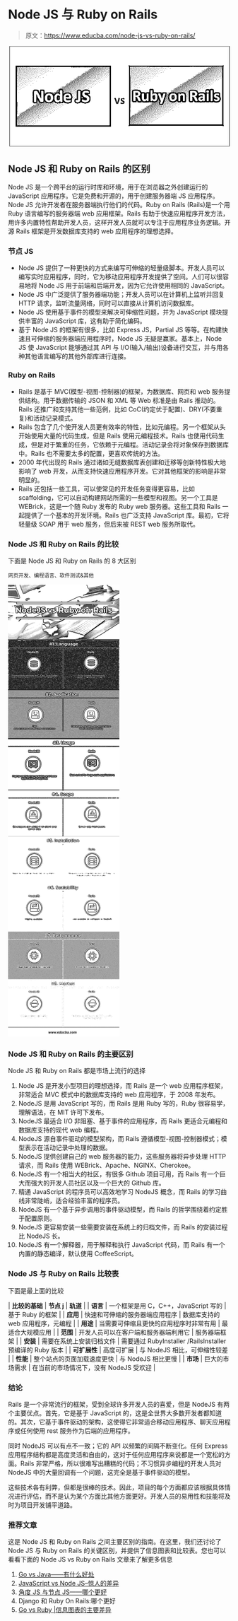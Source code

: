 # Node JS 与 Ruby on Rails

> 原文：<https://www.educba.com/node-js-vs-ruby-on-rails/>

![Node JS vs Ruby on Rails](img/73b38800ec7d38509eab9965aa9a4b41.png)



## Node JS 和 Ruby on Rails 的区别

Node JS 是一个跨平台的运行时库和环境，用于在浏览器之外创建运行的 JavaScript 应用程序。它是免费和开源的，用于创建服务器端 JS 应用程序。Node JS 允许开发者在服务器端执行他们的代码。Ruby on Rails (Rails)是一个用 Ruby 语言编写的服务器端 web 应用框架。Rails 有助于快速应用程序开发方法，用许多内置特性帮助开发人员，这样开发人员就可以专注于应用程序业务逻辑。开源 Rails 框架是开发数据库支持的 web 应用程序的理想选择。

### 节点 JS

*   Node JS 提供了一种更快的方式来编写可伸缩的轻量级脚本。开发人员可以编写实时应用程序，同时，它为移动应用程序开发提供了空间。人们可以很容易地将 Node JS 用于前端和后端开发，因为它允许使用相同的 JavaScript。
*   Node JS 中广泛提供了服务器端功能；开发人员可以在计算机上监听并回复 HTTP 请求，监听流量网络，同时可以直接从计算机访问数据库。
*   Node JS 使用基于事件的模型来解决可伸缩性问题，并为 JavaScript 模块提供丰富的 JavaScript 库，这有助于简化编码。
*   基于 Node JS 的框架有很多，比如 Express JS，Partial JS 等等。在构建快速且可伸缩的服务器端应用程序时，Node JS 无疑是赢家。基本上，Node JS 使 JavaScript 能够通过其 API 与 I/O(输入/输出)设备进行交互，并与用各种其他语言编写的其他外部库进行连接。

### Ruby on Rails

*   Rails 是基于 MVC(模型-视图-控制器)的框架，为数据库、网页和 web 服务提供结构。用于数据传输的 JSON 和 XML 等 Web 标准是由 Rails 推动的。Rails 还推广和支持其他一些范例，比如 CoC(约定优于配置)、DRY(不要重复)和活动记录模式。
*   Rails 包含了几个使开发人员更有效率的特性，比如元编程。另一个框架从头开始使用大量的代码生成，但是 Rails 使用元编程技术。Rails 也使用代码生成，但是对于繁重的任务，它依赖于元编程。活动记录会将对象保存到数据库中。Rails 也不需要太多的配置，更喜欢传统的方法。
*   2000 年代出现的 Rails 通过诸如无缝数据库表创建和迁移等创新特性极大地影响了 web 开发，从而支持快速应用程序开发。它对其他框架的影响是非常明显的。
*   Rails 还包括一些工具，可以使常见的开发任务变得更容易，比如 scaffolding，它可以自动构建网站所需的一些模型和视图。另一个工具是 WEBrick，这是一个随 Ruby 发布的 Ruby web 服务器。这些工具和 Rails 一起提供了一个基本的开发环境。Rails 也广泛支持 JavaScript 库。最初，它将轻量级 SOAP 用于 web 服务，但后来被 REST web 服务所取代。

### Node JS 和 Ruby on Rails 的比较

下面是 Node JS 和 Ruby on Rails 的 8 大区别

<small>网页开发、编程语言、软件测试&其他</small>

![Node JS vs Ruby on Rails Infographics](img/55281cc7d2aec3186fec4d60abd61927.png)



### Node JS 和 Ruby on Rails 的主要区别

Node JS 和 Ruby on Rails 都是市场上流行的选择

1.  Node JS 是开发小型项目的理想选择，而 Rails 是一个 web 应用程序框架，非常适合 MVC 模式中的数据库支持的 web 应用程序，于 2008 年发布。
2.  NodeJS 是用 JavaScript 写的，而 Rails 是用 Ruby 写的，Ruby 很容易学，理解语法，在 MIT 许可下发布。
3.  NodeJS 最适合 I/O 非阻塞、基于事件的应用程序，而 Rails 更适合元编程和数据库支持的现代 web 编程。
4.  NodeJS 源自事件驱动的模型架构，而 Rails 遵循模型-视图-控制器模式；模型表示在活动记录中处理的数据。
5.  NodeJS 提供创建自己的 web 服务器的能力，这些服务器将异步处理 HTTP 请求，而 Rails 使用 WEBrick、Apache、NGINX、Cherokee。
6.  NodeJS 有一个相当大的社区，有很多 Github 项目可用，而 Rails 有一个巨大而强大的开发人员社区以及一个巨大的 Github 库。
7.  精通 JavaScript 的程序员可以高效地学习 NodeJS 概念，而 Rails 的学习曲线非常陡峭，适合经验丰富的程序员。
8.  NodeJS 有一个基于异步调用的事件驱动模型，而 Rails 的哲学围绕着约定胜于配置原则。
9.  NodeJS 更容易安装一些需要安装在系统上的归档文件，而 Rails 的安装过程比 NodeJS 长。
10.  NodeJS 有一个解释器，用于解释和执行 JavaScript 代码，而 Rails 有一个内置的静态编译，默认使用 CoffeeScript。

### Node JS 与 Ruby on Rails 比较表

下面是最上面的比较

| **比较的基础** | **节点 j** | **轨道** |
| **语言** | 一个框架是用 C，C++，JavaScript 写的 | 基于 Ruby 的框架 |
| **应用** | 快速和可伸缩的服务器端应用程序 | 数据库支持的 web 应用程序，元编程 |
| **用途** | 当需要可伸缩且更快的应用程序时非常有用 | 最适合大规模应用 |
| **范围** | 开发人员可以在客户端和服务器端利用它 | 服务器端框架 |
| **安装** | 需要在系统上安装归档文件 | 需要通过 RubyInstaller /RailsInstaller 预编译的 Ruby 版本 |
| **可扩展性** | 高度可扩展 | 与 NodeJS 相比，可伸缩性较差 |
| **性能** | 整个站点的页面加载速度更快 | 与 NodeJS 相比更慢 |
| **市场** | 巨大的市场需求 | 在当前的市场情况下，没有 NodeJS 受欢迎 |

### 结论

Rails 是一个非常流行的框架，受到全球许多开发人员的喜爱，但是 NodeJS 有两个主要优点。首先，它是基于 JavaScript 的，这是全世界大多数开发者都知道的。其次，它基于事件驱动的架构，这使得它非常适合移动应用程序、聊天应用程序或任何使用 rest 服务作为后端的应用程序。

同时 NodeJS 可以有点不一致；它的 API 以频繁的间隔不断变化。任何 Express 应用程序结构都是高度灵活和自由的，这对于任何应用程序来说都是一个宽松的方面。Rails 非常严格，所以很难写出糟糕的代码；不习惯异步编程的开发人员对 NodeJS 中的大量回调有一个问题，这完全是基于事件驱动的模型。

这些技术各有利弊，但都是很棒的技术。因此，项目的每个方面都应该根据具体情况进行评估，而不是认为某个方面比其他方面更好。开发人员的易用性和技能将及时为项目开发铺平道路。

### 推荐文章

这是 Node JS 和 Ruby on Rails 之间主要区别的指南。在这里，我们还讨论了 Node JS 与 Ruby on Rails 的关键区别，并提供了信息图表和比较表。您也可以看看下面的 Node JS vs Ruby on Rails 文章来了解更多信息

1.  [Go vs Java——有什么好处](https://www.educba.com/go-vs-java/)
2.  [JavaScript vs Node JS–惊人的差异](https://www.educba.com/javascript-vs-node-js/)
3.  [角度 JS 与节点 JS——哪个更好](https://www.educba.com/angular-js-vs-node-js/)
4.  Django 和 Ruby On Rails:哪个更好
5.  [Go vs Ruby |信息图表的主要差异](https://www.educba.com/go-vs-ruby/)






